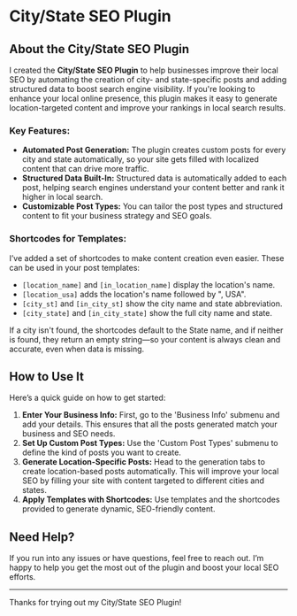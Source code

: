 # City/State SEO Plugin

## About the City/State SEO Plugin

I created the **City/State SEO Plugin** to help businesses improve their local SEO by automating the creation of city- and state-specific posts and adding structured data to boost search engine visibility. If you're looking to enhance your local online presence, this plugin makes it easy to generate location-targeted content and improve your rankings in local search results.

### Key Features:

- **Automated Post Generation:** The plugin creates custom posts for every city and state automatically, so your site gets filled with localized content that can drive more traffic.
- **Structured Data Built-In:** Structured data is automatically added to each post, helping search engines understand your content better and rank it higher in local search.
- **Customizable Post Types:** You can tailor the post types and structured content to fit your business strategy and SEO goals.

### Shortcodes for Templates:

I’ve added a set of shortcodes to make content creation even easier. These can be used in your post templates:

- `[location_name]` and `[in_location_name]` display the location's name.
- `[location_usa]` adds the location's name followed by ", USA".
- `[city_st]` and `[in_city_st]` show the city name and state abbreviation.
- `[city_state]` and `[in_city_state]` show the full city name and state.

If a city isn't found, the shortcodes default to the State name, and if neither is found, they return an empty string—so your content is always clean and accurate, even when data is missing.

## How to Use It

Here’s a quick guide on how to get started:

1. **Enter Your Business Info:** First, go to the 'Business Info' submenu and add your details. This ensures that all the posts generated match your business and SEO needs.
2. **Set Up Custom Post Types:** Use the 'Custom Post Types' submenu to define the kind of posts you want to create.
3. **Generate Location-Specific Posts:** Head to the generation tabs to create location-based posts automatically. This will improve your local SEO by filling your site with content targeted to different cities and states.
4. **Apply Templates with Shortcodes:** Use templates and the shortcodes provided to generate dynamic, SEO-friendly content.

## Need Help?

If you run into any issues or have questions, feel free to reach out. I’m happy to help you get the most out of the plugin and boost your local SEO efforts.

---

Thanks for trying out my City/State SEO Plugin!
